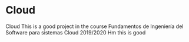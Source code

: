 # Cloud
Cloud
This is a good project in the course Fundamentos de Ingeniería del Software para sistemas Cloud 2019/2020
Hm this is good
